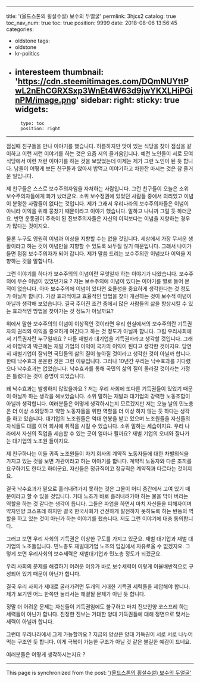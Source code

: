 
---
title: '(올드스톤의 횡설수설) 보수의 두얼굴'
permlink: 3hjcs2
catalog: true
toc_nav_num: true
toc: true
position: 9999
date: 2018-08-06 13:56:45
categories:
- oldstone
tags:
- oldstone
- kr-politics
- interesteem
thumbnail: 'https://cdn.steemitimages.com/DQmNUYttPwL2nEhCGRXSxp3WnEt4W63d9jwYKXLHiPGinPM/image.png'
sidebar:
    right:
        sticky: true
widgets:
    -
        type: toc
        position: right
---


점심때 친구들을 만나 이야기를 했습니다. 허름하지만 맛이 있는 식당을 찾아 점심을 같이하고 이런 저런 이야기를 하는 것은 요즘 저의 즐거움입니다. 예전 노인들이 서로 모여 식당에서 이런 저런 이야기를 하는 것을 보았었는데 이제는 제가 그런 노인이 된 듯 합니다. 남들이 어떻게 보든 친구들과 앉아서 밥먹고 이야기하고 차한잔 마시는 것은 참 즐거운 일입니다. 

제 친구들은 스스로 보수주의자임을 자처하는 사람입니다. 그런 친구들이 오늘은 소위 보수주의자들에게 화가 났더군요. 소위 보수정권에 있었던 사람들 중에서 의리있고 이념이 분명한 사람들이 없다는 것입니다. 제가 그래서 우리나라의 보수주의자들은 이념이 아니라 이익을 위해 뭉쳤기 때문이라고 이야기 했습니다. 말하고 나니까 그럴 듯 하더군요. 반면 운동권이 주축이 된 진보주의자들은 자신의 이익보다는 이념을 지향하는 경우가 많다는 것이지요.

물론 누구도 영원히 이념과 이상을 지향할 수는 없을 것입니다. 세상에서 가장 무서운 생활이라고 하는 것이 이념만을 지향할 수 있도록 놔두질 않기 때문입니다. 그래서 나이가 들면 점점 보수주의자가 되어 갑니다. 제가 말씀 드리는 보수주의란 이념보다 이익을 지향하는 것을 말합니다.

그런 이야기를 하다가 보수주의의 이념이란 무엇일까 하는 이야기가 나왔습니다. 보수주의에 무슨 이념이 있었던가요 ? 저는 보수주의에 이념이 있다는 이야기를 별로 들어 본 적이 없습니다. 아마 보수주의에 이념이 있다면 효율성을 중요하게 생각한다는 것 정도가 아닐까 합니다. 가장 효과적이고 효율적인 방법을 찾아 개선하는 것이 보수적 이념이 아닐까 생각해 보았습니다. 결국 주어진 조건 중에서 많은 사람들의 삶을 향상시킬 수 있는 효과적인 방법을 찾아가는 것 정도가 아닐까요? 

위에서 말한 보수주의의 이념이 이상적인 것이라면 우리 현실에서의 보수주의란 기득권자의 권리와 이익을 중요하게 여긴다고 하는 것 정도가 아닐까 합니다. 그럼 우리사회에서 기득권자란 누구일까요 ? 다들 재벌과 대기업을 기득권자라고 생각할 것입니다. 그래서 이명박과 박근혜는 재벌 기업의 이익이 국가의 이익이 된다고 생각한 것이지요. 당연히 재벌기업이 잘되면 국민들의 삶의 질이 높아질 것이라고 생각한 것이 아닐까 합니다. 한때 낙수효과 운운한 것은 그런 이유입니다. 그러나 10년간 우리는 낙수효과를 기다렸으나 낙수효과는 없었습니다. 낙수효과를 통해 국민의 삶의 질이 올라갈 것이라는 가정은 틀렸다는 것이 증명이 되었습니다. 

왜 낙수효과는 발생하지 않았을까요 ? 저는 우리 사회에 또다른 기득권들이 있었기 때문이 아닐까 하는 생각을 해보았습니다. 소위 말하는 재발과 대기업의 강력한 노동조합이 아닐까 생각합니다. 여러분들은 어떻게 생각하시는지 모르겠지만 저는 오늘 날의 민노총은 더 이상 소외당하고 약한 노동자들을 위한 역할을 더 이상 하지 않는 듯 하다는 생각을 하고 있습니다. 대기업의 노조원들은 억대 연봉을 받고 있으며 노조원들을 자신들의 자식들도 대를 이어 회사에 취직을 시킬 수 있습니다. 소위 말하는 세습이지요. 우리 나라에서 자신의 직업을 세습할 수 있는 곳이 얼마나 될까요? 재벌 기업의 오너와 잘나가는 대기업의 노조원 들이지요. 

제 친구하나는 이들 귀족 노조원들이 자기 회사의 계약직 노동자들에 대한 차별의식을 가지고 있는 것을 보면 가관이라고 하는 이야기를 합니다. 계약직 노동자와 다른 조끼를 요구하기도 한다고 하더군요. 자신들은 정규직이고 정규직은 계약직과 다르다는 것이지요. 

결국 낙수효과가 밑으로 흘러내려가지 못하는 것은 그물이 어디 중간에서 고여 있기 때문이라고 할 수 있을 것입니다. 거대 노조가 바로 흘러내려가야 하는 물을 막아 버리는 역할을 하는 것 같다는 생각이 듭니다. 그들은 파업을 하면서 마치 자신들을 피해자이며 약자인양 코스프레 하지만 결국 한국사회가 건전하게 발전하지 못하도록 하는 반동의 역할을 하고 있는 것이 아닌가 하는 이야기를 했습니다. 저도 그런 이야기에 대충 동의합니다. 

그러고 보면 우리 사회의 기득권은 이상한 구도를 가지고 있군요. 재벌 대기업과 재벌 대기업의 노조들입니다. 민노총도 재벌대기업 노조의 입김에서 자유로울 수 없겠지요. 그렇게 보면 우리사회의 보수세력은 재벌대기업과 민노총 정도가 되겠군요. 

우리 사회의 문제를 해결하기 어려운 이유가 바로 보수세력이 이렇게 이율배반적으로 구성되어 있기 때문이 아닌가 합니다. 

결국 우리 사회가 제대로 굴러가려면 두개의 거대한 기득권 세력들을 제압해야 합니다. 제가 보기엔 어느 한쪽만 눌러서는 해결될 문제가 아닌 듯 합니다. 

정말 더 어려운 문제는 자신들이 기득권임에도 불구하고 마치 진보인양 코스프레 하는 세력들이 아닌가 합니다. 진정한 진보는 거대한 양대 기득권들에 대해 정면으로 맞서는 세력이 아닐까 합니다. 

그런데 우리나라에서 그게 가능할까요 ? 지금의 양상은 양대 기득권이 서로 서로 나누어 먹는 구조인 듯 합니다. 이게 극복이 가능한 구조가 아닐 것 같은 불길한 예감이 드네요. 

여러분들은 어떻게 생각하시는지요 ?

- - -

This page is synchronized from the post: ['(올드스톤의 횡설수설) 보수의 두얼굴'](https://steemit.com/@oldstone/3hjcs2)
